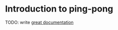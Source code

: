 # Introduction to ping-pong

TODO: write [great documentation](http://jacobian.org/writing/what-to-write/)

